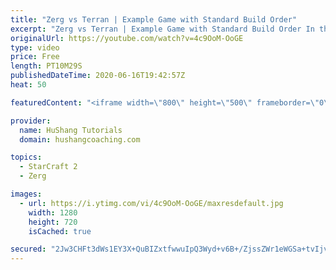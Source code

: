 ```yaml
---
title: "Zerg vs Terran | Example Game with Standard Build Order"
excerpt: "Zerg vs Terran | Example Game with Standard Build Order In this guide we learn how to defend early Terran attacks.  Coaching -------------------------------------------------------------------------- Interested in Starcraft lessons? Check out my website! I would love to help you improve and reach your"
originalUrl: https://youtube.com/watch?v=4c9OoM-OoGE
type: video
price: Free
length: PT10M29S
publishedDateTime: 2020-06-16T19:42:57Z
heat: 50

featuredContent: "<iframe width=\"800\" height=\"500\" frameborder=\"0\" src=\"https://www.youtube.com/embed/4c9OoM-OoGE\" allow=\"accelerometer; autoplay; encrypted-media; gyroscope; picture-in-picture\" allowfullscreen></iframe>"

provider:
  name: HuShang Tutorials
  domain: hushangcoaching.com

topics:
  - StarCraft 2
  - Zerg

images:
  - url: https://i.ytimg.com/vi/4c9OoM-OoGE/maxresdefault.jpg
    width: 1280
    height: 720
    isCached: true

secured: "2Jw3CHFt3dWs1EY3X+QuBIZxtfwwuIpQ3Wyd+v6B+/ZjssZWr1eWGSa+tvIjvDe7pc2X3D2LzOG1TwBMyXULnUpUGBINtxHNgHauqKF+vfKo0rcyGbp00zqG7H6reI5jgrvqfk+LbwE1j8Qn0drFO/xJxznOm1G4tiOtta+bBKAbTtuM3nn3sANpeahJit3dlJBBe/cI38IVs+M5VVwKMApFpnxGYiF/+8r1Bf5Fcs38P4zXzqlNeF/8NtoQBTqBP2bx22QTYT4g63YOKdDcNeIu6Q1ECQEM9O9okgrJo/IeunHBqvSh15Mc3jxY811bJG6DuVXKZ557AWGiHZLUNS1ucDhw2RHn6bjsXt+/vrSe3EujKrodaFK5VhqQjiVegghvnf74rvwXgCS6/wucnudu/4G9BpnaI6WeExxQR5o=;qZQHscttrIQSeY3bJNvWng=="
---
```


